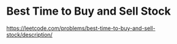 # Best Time to Buy and Sell Stock

https://leetcode.com/problems/best-time-to-buy-and-sell-stock/description/